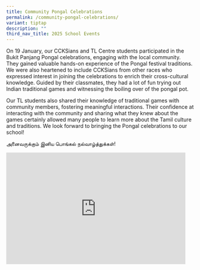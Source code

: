 ```yaml
---
title: Community Pongal Celebrations
permalink: /community-pongal-celebrations/
variant: tiptap
description: ""
third_nav_title: 2025 School Events
---
```

<p>On 19 January, our CCKSians and TL Centre students participated in the
Bukit Panjang Pongal celebrations, engaging with the local community. They
gained valuable hands-on experience of the Pongal festival traditions.
We were also heartened to include CCKSians from other races who expressed
interest in joining the celebrations to enrich their cross-cultural knowledge.
Guided by their classmates, they had a lot of fun trying out Indian traditional
games and witnessing the boiling over of the pongal pot.</p>
<p>Our TL students also shared their knowledge of traditional games with
community members, fostering meaningful interactions. Their confidence
at interacting with the community and sharing what they knew about the
games certainly allowed many people to learn more about the Tamil culture
and traditions. We look forward to bringing the Pongal celebrations to
our school!</p>
<p>அனைவருக்கும் இனிய பொங்கல் நல்வாழ்த்துக்கள்!</p>
<div class="iframe-wrapper">
<iframe height="299" width="480" allowfullscreen="true" frameborder="0" src="https://docs.google.com/presentation/d/e/2PACX-1vQ2S3OduH09U9X5AwuEjOUnEzBhDkGdGIZNLxmtwxbQNaE3xZSRASFCn14-EgEonuyTMId-pXnVuBFz/embed?start=true&amp;loop=true&amp;delayms=3000"></iframe>
</div>
<p></p>